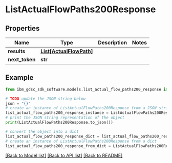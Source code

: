 # ListActualFlowPaths200Response


## Properties

Name | Type | Description | Notes
------------ | ------------- | ------------- | -------------
**results** | [**List[ActualFlowPath]**](ActualFlowPath.md) |  | 
**next_token** | **str** |  | 

## Example

```python
from ibm_gdsc_sdk_software.models.list_actual_flow_paths200_response import ListActualFlowPaths200Response

# TODO update the JSON string below
json = "{}"
# create an instance of ListActualFlowPaths200Response from a JSON string
list_actual_flow_paths200_response_instance = ListActualFlowPaths200Response.from_json(json)
# print the JSON string representation of the object
print(ListActualFlowPaths200Response.to_json())

# convert the object into a dict
list_actual_flow_paths200_response_dict = list_actual_flow_paths200_response_instance.to_dict()
# create an instance of ListActualFlowPaths200Response from a dict
list_actual_flow_paths200_response_from_dict = ListActualFlowPaths200Response.from_dict(list_actual_flow_paths200_response_dict)
```
[[Back to Model list]](../README.md#documentation-for-models) [[Back to API list]](../README.md#documentation-for-api-endpoints) [[Back to README]](../README.md)


